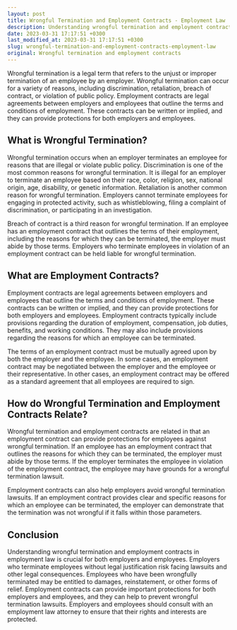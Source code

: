 ```yaml
---
layout: post
title: Wrongful Termination and Employment Contracts - Employment Law
description: Understanding wrongful termination and employment contracts in employment law is crucial for both employers and employees. This article covers the basics of these legal concepts and how they relate to one another.
date: 2023-03-31 17:17:51 +0300
last_modified_at: 2023-03-31 17:17:51 +0300
slug: wrongful-termination-and-employment-contracts-employment-law
original: Wrongful termination and employment contracts
---
```


Wrongful termination is a legal term that refers to the unjust or improper termination of an employee by an employer. Wrongful termination can occur for a variety of reasons, including discrimination, retaliation, breach of contract, or violation of public policy. Employment contracts are legal agreements between employers and employees that outline the terms and conditions of employment. These contracts can be written or implied, and they can provide protections for both employers and employees.

## What is Wrongful Termination?

Wrongful termination occurs when an employer terminates an employee for reasons that are illegal or violate public policy. Discrimination is one of the most common reasons for wrongful termination. It is illegal for an employer to terminate an employee based on their race, color, religion, sex, national origin, age, disability, or genetic information. Retaliation is another common reason for wrongful termination. Employers cannot terminate employees for engaging in protected activity, such as whistleblowing, filing a complaint of discrimination, or participating in an investigation.

Breach of contract is a third reason for wrongful termination. If an employee has an employment contract that outlines the terms of their employment, including the reasons for which they can be terminated, the employer must abide by those terms. Employers who terminate employees in violation of an employment contract can be held liable for wrongful termination.

## What are Employment Contracts?

Employment contracts are legal agreements between employers and employees that outline the terms and conditions of employment. These contracts can be written or implied, and they can provide protections for both employers and employees. Employment contracts typically include provisions regarding the duration of employment, compensation, job duties, benefits, and working conditions. They may also include provisions regarding the reasons for which an employee can be terminated.

The terms of an employment contract must be mutually agreed upon by both the employer and the employee. In some cases, an employment contract may be negotiated between the employer and the employee or their representative. In other cases, an employment contract may be offered as a standard agreement that all employees are required to sign.

## How do Wrongful Termination and Employment Contracts Relate?

Wrongful termination and employment contracts are related in that an employment contract can provide protections for employees against wrongful termination. If an employee has an employment contract that outlines the reasons for which they can be terminated, the employer must abide by those terms. If the employer terminates the employee in violation of the employment contract, the employee may have grounds for a wrongful termination lawsuit.

Employment contracts can also help employers avoid wrongful termination lawsuits. If an employment contract provides clear and specific reasons for which an employee can be terminated, the employer can demonstrate that the termination was not wrongful if it falls within those parameters.

## Conclusion

Understanding wrongful termination and employment contracts in employment law is crucial for both employers and employees. Employers who terminate employees without legal justification risk facing lawsuits and other legal consequences. Employees who have been wrongfully terminated may be entitled to damages, reinstatement, or other forms of relief. Employment contracts can provide important protections for both employers and employees, and they can help to prevent wrongful termination lawsuits. Employers and employees should consult with an employment law attorney to ensure that their rights and interests are protected.